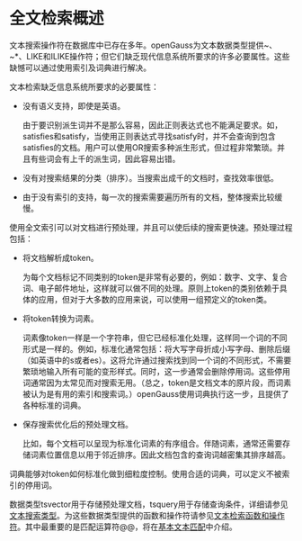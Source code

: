 # 全文检索概述<a name="ZH-CN_TOPIC_0289900659"></a>

文本搜索操作符在数据库中已存在多年。openGauss为文本数据类型提供\~、\~\*、LIKE和ILIKE操作符；但它们缺乏现代信息系统所要求的许多必要属性。这些缺憾可以通过使用索引及词典进行解决。

文本检索缺乏信息系统所要求的必要属性：

-   没有语义支持，即使是英语。

    由于要识别派生词并不是那么容易，因此正则表达式也不能满足要求。如，satisfies和satisfy，当使用正则表达式寻找satisfy时，并不会查询到包含satisfies的文档。用户可以使用OR搜索多种派生形式，但过程非常繁琐。并且有些词会有上千的派生词，因此容易出错。


-   没有对搜索结果的分类（排序）。当搜索出成千的文档时，查找效率很低。

-   由于没有索引的支持，每一次的搜索需要遍历所有的文档，整体搜索比较缓慢。

使用全文索引可以对文档进行预处理，并且可以使后续的搜索更快速。预处理过程包括：

-   将文档解析成token。

    为每个文档标记不同类别的token是非常有必要的，例如：数字、文字、复合词、电子邮件地址，这样就可以做不同的处理。原则上token的类别依赖于具体的应用，但对于大多数的应用来说，可以使用一组预定义的token类。

-   将token转换为词素。

    词素像token一样是一个字符串，但它已经标准化处理，这样同一个词的不同形式是一样的。例如，标准化通常包括：将大写字母折成小写字母、删除后缀（如英语中的s或者es）。这将允许通过搜索找到同一个词的不同形式，不需要繁琐地输入所有可能的变形样式。同时，这一步通常会删除停用词。这些停用词通常因为太常见而对搜索无用。（总之，token是文档文本的原片段，而词素被认为是有用的索引和搜索词。）openGauss使用词典执行这一步，且提供了各种标准的词典。


-   保存搜索优化后的预处理文档。

    比如，每个文档可以呈现为标准化词素的有序组合。伴随词素，通常还需要存储词素位置信息以用于邻近排序。因此文档包含的查询词越密集其排序越高。


词典能够对token如何标准化做到细粒度控制。使用合适的词典，可以定义不被索引的停用词。

数据类型tsvector用于存储预处理文档，tsquery用于存储查询条件，详细请参见[文本搜索类型](文本搜索类型.md)。为这些数据类型提供的函数和操作符请参见[文本检索函数和操作符](文本检索函数和操作符.md)。其中最重要的是匹配运算符@@，将在[基本文本匹配](基本文本匹配.md)中介绍。

